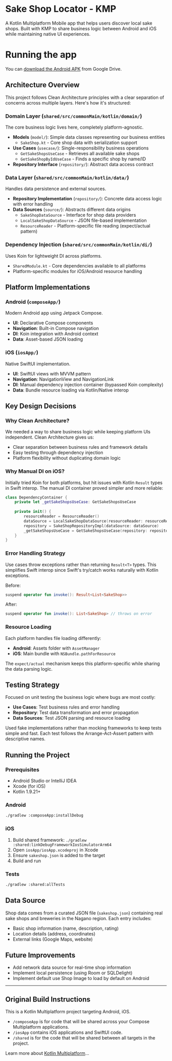 # Sake Shop Locator - KMP

A Kotlin Multiplatform Mobile app that helps users discover local sake shops. Built with KMP to share business logic between Android and iOS while maintaining native UI experiences.

# Running the app

You can [download the Android APK](https://drive.google.com/file/d/1ZbrvfVifwbOUponqYnbuJ6h7iSVqhNUg/view?usp=drive_link) from Google Drive.

## Architecture Overview

This project follows Clean Architecture principles with a clear separation of concerns across multiple layers. Here's how it's structured:

### Domain Layer (`shared/src/commonMain/kotlin/domain/`)
The core business logic lives here, completely platform-agnostic.

- **Models** (`model/`): Simple data classes representing our business entities
  - `SakeShop.kt` - Core shop data with serialization support
- **Use Cases** (`usecase/`): Single-responsibility business operations
  - `GetSakeShopsUseCase` - Retrieves all available sake shops
  - `GetSakeShopByIdUseCase` - Finds a specific shop by name/ID
- **Repository Interface** (`repository/`): Abstract data access contract

### Data Layer (`shared/src/commonMain/kotlin/data/`)
Handles data persistence and external sources.

- **Repository Implementation** (`repository/`): Concrete data access logic with error handling
- **Data Sources** (`source/`): Abstracts different data origins
  - `SakeShopDataSource` - Interface for shop data providers
  - `LocalSakeShopDataSource` - JSON file-based implementation
  - `ResourceReader` - Platform-specific file reading (expect/actual pattern)

### Dependency Injection (`shared/src/commonMain/kotlin/di/`)
Uses Koin for lightweight DI across platforms.

- `SharedModule.kt` - Core dependencies available to all platforms
- Platform-specific modules for iOS/Android resource handling

## Platform Implementations

### Android (`composeApp/`)
Modern Android app using Jetpack Compose.

- **UI**: Declarative Compose components
- **Navigation**: Built-in Compose navigation
- **DI**: Koin integration with Android context
- **Data**: Asset-based JSON loading

### iOS (`iosApp/`)
Native SwiftUI implementation.

- **UI**: SwiftUI views with MVVM pattern
- **Navigation**: NavigationView and NavigationLink
- **DI**: Manual dependency injection container (bypassed Koin complexity)
- **Data**: Bundle resource loading via Kotlin/Native interop

## Key Design Decisions

### Why Clean Architecture?
We needed a way to share business logic while keeping platform UIs independent. Clean Architecture gives us:
- Clear separation between business rules and framework details
- Easy testing through dependency injection
- Platform flexibility without duplicating domain logic

### Why Manual DI on iOS?
Initially tried Koin for both platforms, but hit issues with Kotlin `Result` types in Swift interop. The manual DI container proved simpler and more reliable:

```swift
class DependencyContainer {
    private let _getSakeShopsUseCase: GetSakeShopsUseCase
    
    private init() {
        resourceReader = ResourceReader()
        dataSource = LocalSakeShopDataSource(resourceReader: resourceReader)
        repository = SakeShopRepositoryImpl(dataSource: dataSource)
        _getSakeShopsUseCase = GetSakeShopsUseCase(repository: repository)
    }
}
```

### Error Handling Strategy
Use cases throw exceptions rather than returning `Result<T>` types. This simplifies Swift interop since Swift's try/catch works naturally with Kotlin exceptions.

Before:
```kotlin
suspend operator fun invoke(): Result<List<SakeShop>>
```

After:
```kotlin
suspend operator fun invoke(): List<SakeShop> // throws on error
```

### Resource Loading
Each platform handles file loading differently:
- **Android**: Assets folder with `AssetManager`
- **iOS**: Main bundle with `NSBundle.pathForResource`

The `expect/actual` mechanism keeps this platform-specific while sharing the data parsing logic.

## Testing Strategy

Focused on unit testing the business logic where bugs are most costly:

- **Use Cases**: Test business rules and error handling
- **Repository**: Test data transformation and error propagation
- **Data Sources**: Test JSON parsing and resource loading

Used fake implementations rather than mocking frameworks to keep tests simple and fast. Each test follows the Arrange-Act-Assert pattern with descriptive names.

## Running the Project

### Prerequisites
- Android Studio or IntelliJ IDEA
- Xcode (for iOS)
- Kotlin 1.9.21+

### Android
```bash
./gradlew :composeApp:installDebug
```

### iOS
1. Build shared framework: `./gradlew :shared:linkDebugFrameworkIosSimulatorArm64`
2. Open `iosApp/iosApp.xcodeproj` in Xcode
3. Ensure `sakeshop.json` is added to the target
4. Build and run

### Tests
```bash
./gradlew :shared:allTests
```

## Data Source

Shop data comes from a curated JSON file (`sakeshop.json`) containing real sake shops and breweries in the Nagano region. Each entry includes:
- Basic shop information (name, description, rating)
- Location details (address, coordinates)
- External links (Google Maps, website)

## Future Improvements

- Add network data source for real-time shop information
- Implement local persistence (using Room or SQLDelight)
- Implement default use Shop Image to load by default on Android

---

## Original Build Instructions
This is a Kotlin Multiplatform project targeting Android, iOS.

* `/composeApp` is for code that will be shared across your Compose Multiplatform applications.
* `/iosApp` contains iOS applications and SwiftUI code.
* `/shared` is for the code that will be shared between all targets in the project.

Learn more about [Kotlin Multiplatform](https://www.jetbrains.com/help/kotlin-multiplatform-dev/get-started.html)…

